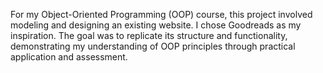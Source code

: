 For my Object-Oriented Programming (OOP) course, this project involved modeling and designing an existing website. I chose Goodreads as my inspiration. The goal was to replicate its structure and functionality, demonstrating my understanding of OOP principles through practical application and assessment.
